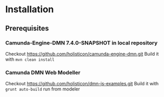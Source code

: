 # Installation

## Prerequisites

### Camunda-Engine-DMN 7.4.0-SNAPSHOT in local repository

Checkout https://github.com/holisticon/camunda-engine-dmn.git
Build it with `mvn clean install`

### Camunda DMN Web Modeller

Checkout https://github.com/holisticon/dmn-js-examples.git
Build it with `grunt auto-build` run from modeler